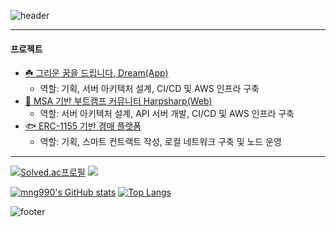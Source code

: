![header](https://capsule-render.vercel.app/api?type=waving&color=ffd857&height=100&section=header&text=mango&fontColor=f5f5f2&fontSize=90)

----
#### 프로젝트
- [☘️ 그리운 꿈을 드립니다, Dream(App)](https://github.com/KakaoTech-Hackathon-Dream)
  - 역할: 기획, 서버 아키텍처 설계, CI/CD 및 AWS 인프라 구축
- [🦭 MSA 기반 부트캠프 커뮤니티 Harpsharp(Web)](https://github.com/2024KBC10/HarpSharp_SERVER)
  - 역할: 서버 아키텍처 설계, API 서버 개발, CI/CD 및 AWS 인프라 구축
- [🐟 ERC-1155 기반 경매 플랫폼](https://github.com/mng990/ethereum_FisheriesMarket)
  - 역할: 기획, 스마트 컨트랙트 작성, 로컬 네트워크 구축 및 노드 운영  

----
[![Solved.ac프로필](http://mazassumnida.wtf/api/v2/generate_badge?boj=mng051)](https://solved.ac/mng051)
<img src="http://mazandi.herokuapp.com/api?handle=mng051&theme=warm"/>

[![mng990's GitHub stats](https://github-readme-stats.vercel.app/api?username=mng990)](https://github.com/mng990/github-readme-stats)
[![Top Langs](https://github-readme-stats.vercel.app/api/top-langs/?username=mng990)](https://github.com/mng990/github-readme-stats)


![footer](https://capsule-render.vercel.app/api?type=waving&color=ffd857&height=100&section=footer)



